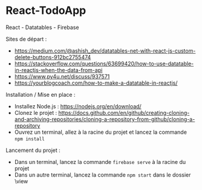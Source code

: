 # React-TodoApp
 
React - Datatables - Firebase
 
Sites de départ : 
- https://medium.com/@ashish_dev/datatables-net-with-react-js-custom-delete-buttons-912bc2755474
- https://stackoverflow.com/questions/63699420/how-to-use-datatable-in-reactjs-when-the-data-from-api
- https://www.py4u.net/discuss/937571
- https://yourblogcoach.com/how-to-make-a-datatable-in-reactjs/

Installation / Mise en place :

- Installez Node.js : https://nodejs.org/en/download/
- Clonez le projet : https://docs.github.com/en/github/creating-cloning-and-archiving-repositories/cloning-a-repository-from-github/cloning-a-repository
- Ouvrez un terminal, allez à la racine du projet et lancez la commande ```npm install ```

Lancement du projet :

- Dans un terminal, lancez la commande ```firebase serve``` à la racine du projet
- Dans un autre terminal, lancez la commande ```npm start``` dans le dossier \view
